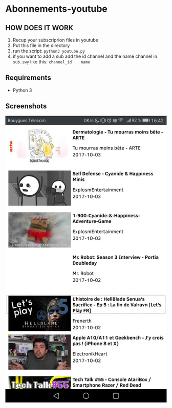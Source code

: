 # Abonnements-youtube

## HOW DOES IT WORK
1. Recup your subscriprion files in youtube
2. Put this file in the directory
3. run the script:
	``` python3 youtube.py ```
4. if you want to add a sub add the id channel and the name channel in ` sub.swy`
	like this: ```channel_id	name ```
  
## Requirements
- Python 3


## Screenshots
![index](/screenshot/index.pnj)
